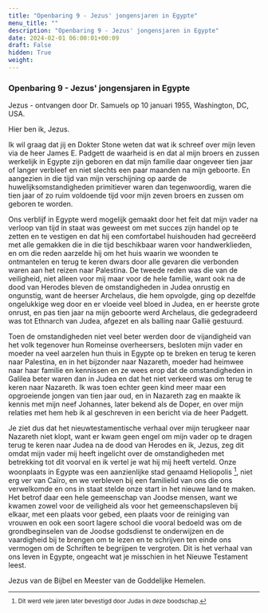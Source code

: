 ```yaml
---
title: "Openbaring 9 - Jezus' jongensjaren in Egypte"
menu_title: ""
description: "Openbaring 9 - Jezus' jongensjaren in Egypte"
date: 2024-02-01 06:00:01+00:09
draft: False
hidden: True
weight:
---
```

### Openbaring 9 - Jezus' jongensjaren in Egypte

Jezus - ontvangen door Dr. Samuels op 10 januari 1955, Washington, DC, USA.

Hier ben ik, Jezus.

Ik wil graag dat jij en Dokter Stone weten dat wat ik schreef over mijn leven via de heer James E. Padgett de waarheid is en dat al mijn broers en zussen werkelijk in Egypte zijn geboren en dat mijn familie daar ongeveer tien jaar of langer verbleef en niet slechts een paar maanden na mijn geboorte. En aangezien in die tijd van mijn verschijning op aarde de huwelijksomstandigheden primitiever waren dan tegenwoordig, waren die tien jaar of zo ruim voldoende tijd voor mijn zeven broers en zussen om geboren te worden.

Ons verblijf in Egypte werd mogelijk gemaakt door het feit dat mijn vader na verloop van tijd in staat was geweest om met succes zijn handel op te zetten en te vestigen en dat hij een comfortabel huishouden had gecreëerd met alle gemakken die in die tijd beschikbaar waren voor handwerklieden, en om die reden aarzelde hij om het huis waarin we woonden te ontmantelen en terug te keren dwars door alle gevaren die verbonden waren aan het reizen naar Palestina. De tweede reden was die van de veiligheid, niet alleen voor mij maar voor de hele familie, want ook na de dood van Herodes bleven de omstandigheden in Judea onrustig en ongunstig, want de heerser Archelaus, die hem opvolgde, ging op dezelfde ongelukkige weg door en er vloeide veel bloed in Judea, en er heerste grote onrust, en pas tien jaar na mijn geboorte werd Archelaus, die gedegradeerd was tot Ethnarch van Judea, afgezet en als balling naar Gallië gestuurd.

Toen de omstandigheden niet veel beter werden door de vijandigheid van het volk tegenover hun Romeinse overheersers, besloten mijn vader en moeder na veel aarzelen hun thuis in Egypte op te breken en terug te keren naar Palestina, en in het bijzonder naar Nazareth, moeder had heimwee naar haar familie en kennissen en ze wees erop dat de omstandigheden in Galilea beter waren dan in Judea en dat het niet verkeerd was om terug te keren naar Nazareth. Ik was toen echter geen kind meer maar een opgroeiende jongen van tien jaar oud, en in Nazareth zag en maakte ik kennis met mijn neef Johannes, later bekend als de Doper, en over mijn relaties met hem heb ik al geschreven in een bericht via de heer Padgett.

Je ziet dus dat het nieuwtestamentische verhaal over mijn terugkeer naar Nazareth niet klopt, want er kwam geen engel om mijn vader op te dragen terug te keren naar Judea na de dood van Herodes en ik, Jezus, zeg dit omdat mijn vader mij heeft ingelicht over de omstandigheden met betrekking tot dit voorval en ik vertel je wat hij mij heeft verteld. Onze woonplaats in Egypte was een aanzienlijke stad genaamd Heliopolis [^1], niet erg ver van Caïro, en we verbleven bij een familielid van ons die ons verwelkomde en ons in staat stelde onze start in het nieuwe land te maken. Het betrof daar een hele gemeenschap van Joodse mensen, want we kwamen zowel voor de veiligheid als voor het gemeenschapsleven bij elkaar, met een plaats voor gebed, een plaats voor de reiniging van vrouwen en ook een soort lagere school die vooral bedoeld was om de grondbeginselen van de Joodse godsdienst te onderwijzen en de vaardigheid bij te brengen om te lezen en te schrijven ten einde ons vermogen om de Schriften te begrijpen te vergroten. Dit is het verhaal van ons leven in Egypte, ongeacht wat je misschien in het Nieuwe Testament leest.

Jezus van de Bijbel en Meester van de Goddelijke Hemelen.
<small>

[^1]: Dit werd vele jaren later bevestigd door Judas in deze boodschap.
